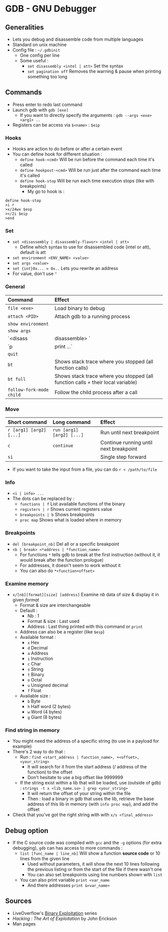 # GDB - GNU Debugger

## Generalities

* Lets you debug and disassemble code from multiple languages
* Standard on unix machine
* Config file : `~/.gdbinit`
  * One config per line
  * Some useful : 
    * `set disassembly <intel | att>` Set the syntax
    * `set pagination off` Removes the warning & pause when printing something too long

## Commands

* Press enter to redo last command
* Launch gdb with `gdb [exe]`
  * If you want to directly specify the arguments : `gdb --args <exe> <arg1> ..`
* Registers can be access via `$<name>` : `$eip`

### Hooks

* Hooks are action to do before or after a certain event
* You can define hook for different situation :
  * `define hook-<cmd>` Will be run before the command each time it's called
  * `define hookpost-<cmd>` Will be run just after the command each time it's called
  * `define hook-stop` Will be run each time execution stops \(like with breakpoints\)
    * My go to hook is :

```text
define hook-stop
>i r
>x/24wx $esp
></2i $eip
>end
```

### Set

* `set <disassembly | disassembly-flavor> <intel | att>`
  * Define which syntax to use for disassembled code \(intel or att\), default is att
* `set environment <ENV_NAME> <value>`
* `set args <value>`
* `set {int}0x... = 0x..` Lets you rewrite an address
* For value, don't use `"`

### General

| Command | Effect |
| :--- | :--- |
| `file <exe>` | Load binary to debug |
| `attach <PID>` | Attach gdb to a running process |
| `show environment` |  |
| `show args`  |  |
| `<disass | disassemble> <func>` | Show assembler code of function |
| `p | print ...` | Will print info on what you ask, it can be functions, registers, etc. The info will depend on the type of data |
| `quit` |  |
| `bt` | Shows stack trace where you stopped \(all function calls\) |
| `bt full` | Shows stack trace where you stopped \(all function calls + their local variable\) |
|  `follow-fork-mode child` | Follow the child process after a call |

### Move

| Short command | Long command | Effect |
| :--- | :--- | :--- |
| `r [arg1] [arg2] [...]` | `run [arg1] [arg2] [...]` | Run until next breakpoint |
| `c` | `continue` | Continue running until next breakpoint |
| `si` |  | Single step forward |

* If you want to take the input from a file, you can do `r < /path/to/file`

### Info

* `<i | info> ...`
* The dots can be replaced by : 
  * `functions | f` List available functions of the binary
  * `registers | r` Shows current registers value
  * `breakpoints | b` Shows breakpoints
  * `proc map` Shows what is loaded where in memory

### Breakpoints

* `del [breakpoint_nb]` Del all or a specific breakpoint
* `<b | break> <*address | *function_name>`
  * For functions `*` tells gdb to break at the first instruction \(without it, it would break after the function prologue\)
  * For addresses, it doesn't seem to work without it
  * You can also do `*<function+offset>`

### Examine memory

* `x/[nb][format][size] [address]` Examine _nb_ data of _size_ & display it in given _format_ 
  * Format & size are interchangeable
  * Default : 
    * Nb : 1
    * Format & size : Last used
    * Address : Last thing printed with this command or `print`
  * Address can also be a register \(like `$esp`\)
  * Available format :
    * `x` Hex
    * `d` Decimal
    * `a` Address
    * `i` Instruction 
    * `c` Char
    * `s` String
    * `t` Binary
    * `o` Octal
    * `u` Unsigned decimal
    * `f` Float
  * Available size :
    * `b` Byte
    * `h` Half word \(2 bytes\)
    * `w` Word \(4 bytes\)
    * `g` Giant \(8 bytes\)

### Find string in memory

* You might need the address of a specific string \(to use in a payload for example\)
* There's 2 way to do that :
  * Run : `find <start_address | function_name>, +<offset>, <your_string>`
    * It will search for it from the start address \(/ address of the function\) to the offset
    * Don't hesitate to use a big offset like 9999999
  * If the string exist within a lib that will be loaded, use \(outside of gdb\) : `strings -t x <lib_name.so> | grep <your_string>` 
    * It will return the offset of your string within the file
    * Then : load a binary in gdb that uses the lib, retrieve the base address of this lib in memory \(with `info proc map`\), and add the offset
* Check that you've got the right string with with `x/s <final_address>`

## Debug option

* If the C source code was compiled with `gcc` and the  `-g` options \(for extra debugging\), `gdb` can has access to more commands :
  * `list [func_name | line_nb]` Will show a function **source code** or 10 lines from the given line
    * Used without parameters, it will show the next 10 lines following the previous listing or from the start of the file if there wasn't one
    * You can also set breakpoints using line numbers shown with `list`
  * You can also print variable `print <var_name`
    * And there addresses `print &<var_name>`

## Sources

* LiveOverflow's [Binary Exploitation](https://www.youtube.com/watch?v=iyAyN3GFM7A&list=PLhixgUqwRTjxglIswKp9mpkfPNfHkzyeN) series
* _Hacking : The Art of Exploitation_ by John Erickson
* Man pages

